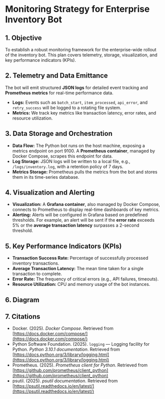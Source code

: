 # Monitoring Strategy for Enterprise Inventory Bot

## 1. Objective
To establish a robust monitoring framework for the enterprise-wide rollout of the inventory bot. This plan covers telemetry, storage, visualization, and key performance indicators (KPIs).

## 2. Telemetry and Data Emittance
The bot will emit structured **JSON logs** for detailed event tracking and **Prometheus metrics** for real-time performance data.
- **Logs:** Events such as `batch_start`, `item_processed`, `api_error`, and `retry_success` will be logged to a rotating file system.
- **Metrics:** We track key metrics like transaction latency, error rates, and resource utilization.

## 3. Data Storage and Orchestration
- **Data Flow:** The Python bot runs on the host machine, exposing a metrics endpoint on port 9100. A **Prometheus container**, managed by Docker Compose, scrapes this endpoint for data.
- **Log Storage:** JSON logs will be written to a local file, e.g., `/logs/inventory.log`, with a retention policy of 7 days.
- **Metrics Storage:** Prometheus pulls the metrics from the bot and stores them in its time-series database.

## 4. Visualization and Alerting
- **Visualization:** A **Grafana container**, also managed by Docker Compose, connects to Prometheus to display real-time dashboards of key metrics.
- **Alerting:** Alerts will be configured in Grafana based on predefined thresholds. For example, an alert will be sent if the **error rate** exceeds 5% or the **average transaction latency** surpasses a 2-second threshold.

## 5. Key Performance Indicators (KPIs)
- **Transaction Success Rate:** Percentage of successfully processed inventory transactions.
- **Average Transaction Latency:** The mean time taken for a single transaction to complete.
- **Error Rate:** The frequency of critical errors (e.g., API failures, timeouts).
- **Resource Utilization:** CPU and memory usage of the bot instances.

## 6. Diagram


## 7. Citations
- Docker. (2025). *Docker Compose*. Retrieved from [https://docs.docker.com/compose/](https://docs.docker.com/compose/)
- Python Software Foundation. (2025). `logging` — Logging facility for Python. *Python 3.10.1 documentation*. Retrieved from [https://docs.python.org/3/library/logging.html](https://docs.python.org/3/library/logging.html)
- Prometheus. (2025). *Prometheus client for Python*. Retrieved from [https://github.com/prometheus/client_python](https://github.com/prometheus/client_python)
- psutil. (2025). *psutil documentation*. Retrieved from [https://psutil.readthedocs.io/en/latest/](https://psutil.readthedocs.io/en/latest/)